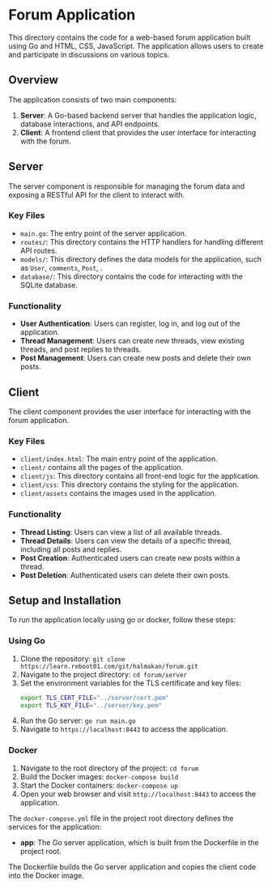 # Forum Application

This directory contains the code for a web-based forum application built using Go and HTML, CSS, JavaScript. The application allows users to create and participate in discussions on various topics.

## Overview

The application consists of two main components:

1. **Server**: A Go-based backend server that handles the application logic, database interactions, and API endpoints.
2. **Client**: A frontend client that provides the user interface for interacting with the forum.

## Server

The server component is responsible for managing the forum data and exposing a RESTful API for the client to interact with.

### Key Files

- `main.go`: The entry point of the server application.
- `routes/`: This directory contains the HTTP handlers for handling different API routes.
- `models/`: This directory defines the data models for the application, such as `User`, `comments`, `Post`, .
- `database/`: This directory contains the code for interacting with the SQLite database.

### Functionality

- **User Authentication**: Users can register, log in, and log out of the application.
- **Thread Management**: Users can create new threads, view existing threads, and post replies to threads.
- **Post Management**: Users can create new posts and delete their own posts.

## Client

The client component provides the user interface for interacting with the forum application.

### Key Files

- `client/index.html`: The main entry point of the application.
- `client/` contains all the pages of the application.
- `client/js`: This directory contains all front-end logic for the application.
- `client/css`: This directory contains the styling for the application.
- `client/assets` contains the images used in the application.

### Functionality

- **Thread Listing**: Users can view a list of all available threads.
- **Thread Details**: Users can view the details of a specific thread, including all posts and replies.
- **Post Creation**: Authenticated users can create new posts within a thread.
- **Post Deletion**: Authenticated users can delete their own posts.

## Setup and Installation



To run the application locally using go or docker, follow these steps:

### Using Go

1. Clone the repository: `git clone https://learn.reboot01.com/git/halmakan/forum.git`
2. Navigate to the project directory: `cd forum/server`
3. Set the environment variables for the TLS certificate and key files:
   ```sh
   export TLS_CERT_FILE="../server/cert.pem"
   export TLS_KEY_FILE="../server/key.pem"
   ```
4. Run the Go server: `go run main.go`
5. Navigate to `https://localhost:8443` to access the application.

### Docker
1. Navigate to the root directory of the project: `cd forum`
2. Build the Docker images: `docker-compose build`
3. Start the Docker containers: `docker-compose up`
4. Open your web browser and visit `http://localhost:8443` to access the application.

The `docker-compose.yml` file in the project root directory defines the services for the application:

- **app**: The Go server application, which is built from the Dockerfile in the project root.

The Dockerfile builds the Go server application and copies the client code into the Docker image.

